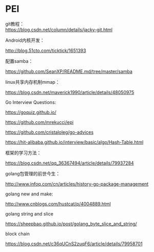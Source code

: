# PEI
git教程：  
https://blog.csdn.net/column/details/jacky-git.html

Android内核开发：

http://blog.51cto.com/ticktick/1651393

配置samba：

https://github.com/SeanXP/README.md/tree/master/samba

linux共享内存机制mmap：

https://blog.csdn.net/maverick1990/article/details/48050975

Go Interview Questions:

https://goquiz.github.io/

https://github.com/mrekucci/epi

https://github.com/cristaloleg/go-advices

https://hit-alibaba.github.io/interview/basic/algo/Hash-Table.html


框架的学习方法：

https://blog.csdn.net/qq_36367494/article/details/79937284


golang包管理的前世今生：

http://www.infoq.com/cn/articles/history-go-package-management

golang new and make:

http://www.cnblogs.com/hustcat/p/4004889.html

golang string and slice

https://sheepbao.github.io/post/golang_byte_slice_and_string/

block chain

https://blog.csdn.net/c36qUCnS2zuqF6/article/details/79958701



